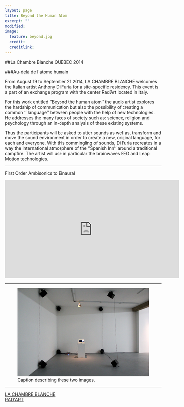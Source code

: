 ```yaml
---
layout: page
title: Beyond the Human Atom
excerpt: ""
modified: 
image:
  feature: beyond.jpg
  credit: 
  creditlink: 
---
```


##La Chambre Blanche QUEBEC 2014

###Au-delà de l'atome humain

From August 19 to September 21 2014, LA CHAMBRE BLANCHE welcomes the Italian artist Anthony Di Furia for a 
site-specific residency. This event is a part of an exchange program with the center Rad’Art located in Italy.

For this work entitled ‘’Beyond the human atom’’ the audio artist explores the hardship of communication but 
also the possibility of creating a common ‘’ language’’ between people with the help of new technologies. He 
addresses the many faces of society such as: science, religion and psychology through an in-depth analysis of 
these existing systems.

Thus the participants will be asked to utter sounds as well as, transform and move the sound environment in 
order to create a new, original language, for each and everyone. With this commingling of sounds, Di Furia 
recreates in a way the international atmosphere of the ‘’Spanish Inn’’ around a traditional campfire. The artist 
will use in particular the brainwaves EEG and Leap Motion technologies.

---

First Order Ambisonics to Binaural

<iframe width="560" height="315" src="https://www.youtube.com/embed/gyRjBroky0o" frameborder="0"> </iframe>

---

<figure class="half">
	<img src="/images/la_chambre_blanche_6.jpg" alt="image">
<figcaption>Caption describing these two images.</figcaption>
</figure>


---


<div markdown="0"><a href="http://www.chambreblanche.qc.ca/fr/" class="btn">LA CHAMBRE BLANCHE</a></div>

<div markdown="0"><a href="http://www.rad-art.org/rad_art/radart1.htm" class="btn">RAD'ART</a></div>




